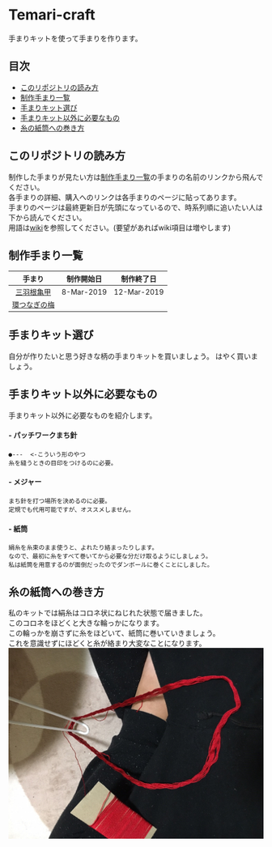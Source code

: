 # Temari-craft
手まりキットを使って手まりを作ります。
## 目次
- [このリポジトリの読み方](https://github.com/Masaki-Okuyama/Temari-craft#%E3%81%93%E3%81%AE%E3%83%AA%E3%83%9D%E3%82%B8%E3%83%88%E3%83%AA%E3%81%AE%E8%AA%AD%E3%81%BF%E6%96%B9) 
- [制作手まり一覧](https://github.com/Masaki-Okuyama/Temari-craft#%E5%88%B6%E4%BD%9C%E6%89%8B%E3%81%BE%E3%82%8A%E4%B8%80%E8%A6%A7)   
- [手まりキット選び](https://github.com/Masaki-Okuyama/Temari-craft#%E6%89%8B%E3%81%BE%E3%82%8A%E3%82%AD%E3%83%83%E3%83%88%E9%81%B8%E3%81%B3)  
- [手まりキット以外に必要なもの](https://github.com/Masaki-Okuyama/Temari-craft#%E6%89%8B%E3%81%BE%E3%82%8A%E3%82%AD%E3%83%83%E3%83%88%E4%BB%A5%E5%A4%96%E3%81%AB%E5%BF%85%E8%A6%81%E3%81%AA%E3%82%82%E3%81%AE)  
- [糸の紙筒への巻き方](https://github.com/Masaki-Okuyama/Temari-craft#%E7%B3%B8%E3%81%AE%E7%B4%99%E7%AD%92%E3%81%B8%E3%81%AE%E5%B7%BB%E3%81%8D%E6%96%B9)  

## このリポジトリの読み方
制作した手まりが見たい方は[制作手まり一覧](https://github.com/Masaki-Okuyama/Temari-craft#%E5%88%B6%E4%BD%9C%E6%89%8B%E3%81%BE%E3%82%8A%E4%B8%80%E8%A6%A7)の手まりの名前のリンクから飛んでください。  
各手まりの詳細、購入へのリンクは各手まりのページに貼ってあります。  
手まりのページは最終更新日が先頭になっているので、時系列順に追いたい人は下から読んでください。  
用語は[wiki](https://github.com/Masaki-Okuyama/Temari-craft/wiki)を参照してください。(要望があればwiki項目は増やします)

## 制作手まり一覧
|   手まり   |  制作開始日  | 制作終了日 |
|:--------:|:------------:|:----------:|
|[三羽根亀甲](https://github.com/Masaki-Okuyama/Temari-craft/blob/master/Temari-diary/1st-kemari-craft.md)|  8-Mar-2019 |  12-Mar-2019 |
|[環つなぎの梅](https://github.com/Masaki-Okuyama/Temari-craft/blob/master/Temari-diary/2nd-temari-craft.md)|   |   |

## 手まりキット選び
自分が作りたいと思う好きな柄の手まりキットを買いましょう。
はやく買いましょう。

## 手まりキット以外に必要なもの
手まりキット以外に必要なものを紹介します。  
	
#### - パッチワークまち針
	●---  <-こういう形のやつ  
	糸を縫うときの目印をつけるのに必要。  
#### - メジャー
	まち針を打つ場所を決めるのに必要。  
	定規でも代用可能ですが、オススメしません。  
#### - 紙筒
	絹糸を糸束のまま使うと、よれたり絡まったりします。  
	なので、最初に糸をすべて巻いてから必要な分だけ取るようにしましょう。  
	私は紙筒を用意するのが面倒だったのでダンボールに巻くことにしました。  
## 糸の紙筒への巻き方
私のキットでは絹糸はコロネ状にねじれた状態で届きました。  
このコロネをほどくと大きな輪っかになります。  
この輪っかを崩さずに糸をほどいて、紙筒に巻いていきましょう。  
これを意識せずにほどくと糸が絡まり大変なことになります。  
![絹糸のほどき方](https://github.com/Masaki-Okuyama/Temari-craft/blob/images/kinuito_hodokikata.jpg)
